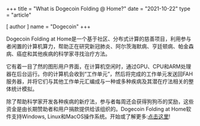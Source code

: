 +++
title = "What is Dogecoin Folding @ Home?"
date = "2021-10-22"
type = "article"

[ author ]
  name = "Dogecoin"
+++

Dogecoin Folding at Home是一个基于社区、分布式计算的慈善项目，利用参与者闲置的计算机算力，帮助正在研究新冠肺炎、阿尔茨海默病、亨廷顿病、帕金森病、癌症和其他疾病的科学家寻找治疗方法。

它有着一目了然的图形用户界面，在计算机空闲时，通过GPU、CPU和ARM处理器在后台运行。你的计算机会收到“工作单元”，然后将完成的工作单元发送回FAH服务器，并将它们与其他工作单元汇编成与一种或多种疾病及其潜在疗法相关的整体统计模拟。

除了帮助科学家开发各种疾病的新疗法，参与者每周还会获得狗狗币的奖励，这些资金是由长期赞助者和用户捐款提供给该组织的。Dogecoin Folding at Home软件支持Windows, Linux和MacOS操作系统。开始或了解更多:[点击这里](https://www.dogecoinfah.com/index.html)!